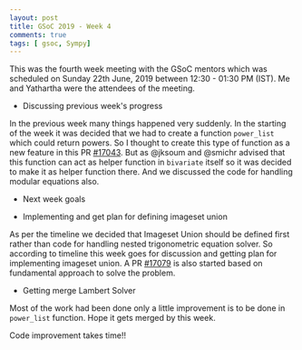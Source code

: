 ```yaml
---
layout: post
title: GSoC 2019 - Week 4
comments: true
tags: [ gsoc, Sympy]
---
```


This was the fourth week meeting with the GSoC mentors which was scheduled on
Sunday 22th June, 2019 between 12:30 - 01:30 PM (IST). Me and Yathartha
were the attendees of the meeting.

- Discussing previous week's progress

In the previous week many things happened very suddenly. In the starting of the
week it was decided that we had to create a function `power_list` which could
return powers. So I thought to create this type of function as a new feature in
this PR [#17043](https://github.com/sympy/sympy/pull/17043).
But as @jksoum and @smichr advised that this function can act as
helper function in `bivariate` itself so it was decided to make it as helper
function there. And we discussed the code for handling modular equations also.

- Next week goals

* Implementing and get plan for defining imageset union

As per the timeline we decided that Imageset Union should be defined first rather
than code for handling nested trigonometric equation solver. So according to
timeline this week goes for discussion and getting plan for implementing imageset
union. A PR [#17079](https://github.com/sympy/sympy/pull/17079) is also started
based on fundamental approach to solve the problem.

* Getting merge Lambert Solver

Most of the work had been done only a little improvement is to be done in `power_list`
function. Hope it gets merged by this week.

Code improvement takes time!!
